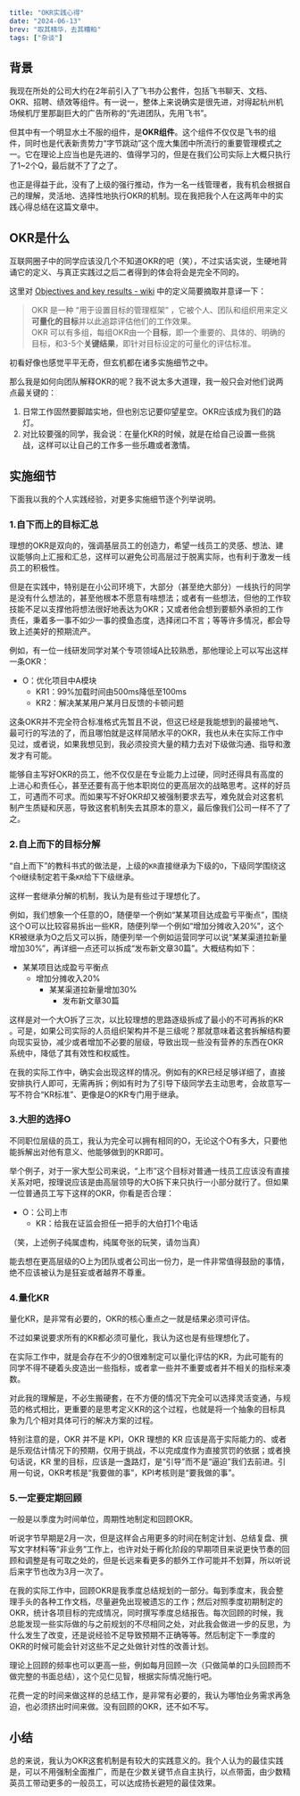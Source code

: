 ```yaml lw-blog-meta
title: "OKR实践心得"
date: "2024-06-13"
brev: "取其精华，去其糟粕"
tags: ["杂谈"]
```

## 背景

我现在所处的公司大约在2年前引入了飞书办公套件，包括飞书聊天、文档、OKR、招聘、绩效等组件。有一说一，整体上来说确实是很先进，对得起杭州机场候机厅里那副巨大的广告所称的“先进团队，先用飞书”。

但其中有一个明显水土不服的组件，是**OKR组件**。这个组件不仅仅是飞书的组件，同时也是代表新贵势力“字节跳动”这个庞大集团中所流行的重要管理模式之一。它在理论上应当也是先进的、值得学习的，但是在我们公司实际上大概只执行了1~2个Q，最后就不了了之了。

也正是得益于此，没有了上级的强行推动，作为一名一线管理者，我有机会根据自己的理解，灵活地、选择性地执行OKR的机制。现在我把我个人在这两年中的实践心得总结在这篇文章中。

## OKR是什么

互联网圈子中的同学应该没几个不知道OKR的吧（笑），不过实话实说，生硬地背诵它的定义、与真正实践过之后二者得到的体会将会是完全不同的。

这里对 [Objectives and key results - wiki](https://en.wikipedia.org/wiki/Objectives_and_key_results) 中的定义简要摘取并意译一下：

> OKR 是一种 “用于设置目标的管理框架” ，它被个人、团队和组织用来定义**可量化的目标**并以此追踪评估他们的工作效果。  
> OKR 可以有多组，每组OKR由一个**目标**，即一个重要的、具体的、明确的目标，和3-5个**关键结果**，即针对目标设定的可量化的评估标准。  

初看好像也感觉平平无奇，但玄机都在诸多实施细节之中。

那么我是如何向团队解释OKR的呢？我不说太多大道理，我一般只会对他们说两点最关键的：

1. 日常工作固然要脚踏实地，但也别忘记要仰望星空。OKR应该成为我们的路灯。
2. 对比较要强的同学，我会说：在量化KR的时候，就是在给自己设置一些挑战，这样可以让自己的工作多一些乐趣或者激情。

## 实施细节

下面我以我的个人实践经验，对更多实施细节逐个列举说明。

### 1.自下而上的目标汇总

理想的OKR是双向的，强调基层员工的创造力，希望一线员工的灵感、想法、建议能够向上汇报和汇总，这样可以避免公司高层过于脱离实际，也有利于激发一线员工的积极性。

但是在实践中，特别是在小公司环境下，大部分（甚至绝大部分）一线执行的同学是没有什么想法的，甚至他根本不愿意有啥想法；或者有一些想法，但他的工作软技能不足以支撑他将想法很好地表达为OKR；又或者他会想到要额外承担的工作责任，秉着多一事不如少一事的摸鱼态度，选择闭口不言；等等许多情况，都会导致上述美好的预期流产。

例如，有一位一线研发同学对某个专项领域A比较熟悉，那他理论上可以写出这样一条OKR：

- O：优化项目中A模块
  - KR1：99%加载时间由500ms降低至100ms
  - KR2：解决某某用户某月日反馈的卡顿问题

这条OKR并不完全符合标准格式先暂且不说，但这已经是我能想到的最接地气、最可行的写法的了，而且哪怕就是这样简陋水平的OKR，我也从未在实际工作中见过，或者说，如果我想见到，我必须投资大量的精力去对下级做沟通、指导和激发才有可能。

能够自主写好OKR的员工，他不仅仅是在专业能力上过硬，同时还得具有高度的上进心和责任心，甚至还要有高于他本职岗位的更高层次的战略思考。这样的好员工，可遇而不可求。而如果写不好OKR却又被强制要求去写，难免就会对这套机制产生质疑和厌恶，导致这套机制失去其原本的意义，最后像我们公司一样不了了之。

### 2.自上而下的目标分解

“自上而下”的教科书式的做法是，上级的`KR`直接继承为下级的`O`，下级同学围绕这个`O`继续制定若干条`KR`给下下级继承。

这样一套继承分解的机制，我认为是有些过于理想化了。

例如，我们想象一个任意的O，随便举一个例如“某某项目达成盈亏平衡点”，围绕这个O可以比较容易拆出一些KR，随便列举一个例如“增加分摊收入20%”，这个KR被继承为O之后又可以拆，随便列举一个例如运营同学可以说“某某渠道拉新量增加30%”，再详细一点还可以拆成“发布新文章30篇”。大概结构如下：

- 某某项目达成盈亏平衡点
  - 增加分摊收入20%
    - 某某渠道拉新量增加30%
      - 发布新文章30篇

这样是对一个大O拆了三次，以比较理想的思路逐级拆成了最小的不可再拆的KR 。可是，如果公司实际的人员组织架构并不是三级呢？那就意味着这套拆解结构要向现实妥协，减少或者增加不必要的层级，导致出现一些没有营养的东西在OKR系统中，降低了其有效性和权威性。

在我的实际工作中，确实会出现这样的情况。例如有的KR已经足够详细了，直接安排执行人即可，无需再拆；例如有时为了引导下级同学去主动思考，会故意写一写不符合“KR标准”、更像是O的KR专门用于继承。

### 3.大胆的选择O

不同职位层级的员工，我认为完全可以拥有相同的O，无论这个O有多大，只要他能拆解出对他有意义、他能够做到的KR即可。

举个例子，对于一家大型公司来说，“上市”这个目标对普通一线员工应该没有直接关系对吧，按理说应该是由高层领导的大O拆下来只执行一小部分就行了。但如果一位普通员工写下这样的OKR，你看是否合理：

- O：公司上市
  - KR：给我在证监会担任一把手的大伯打1个电话

（笑，上述例子纯属虚构，纯属夸张的玩笑，请勿当真）

能去想在更高层级的O上为团队或者公司出一份力，是一件非常值得鼓励的事情，绝不应该被认为是狂妄或者越界不尊重。

### 4.量化KR

量化KR，是非常有必要的，OKR的核心重点之一就是结果必须可评估。

不过如果说要求所有的KR都必须可量化，我认为这也是有些理想化了。

在实际工作中，就是会存在不少的O很难制定可以量化评估的KR，为此可能有的同学不得不硬着头皮造出一些指标，或者拿一些并不重要或者并不相关的指标来凑数。

对此我的理解是，不必生搬硬套，在不方便的情况下完全可以选择灵活变通，与规范的格式相比，更重要的是思考定义KR的这个过程，也就是将一个抽象的目标具象为几个相对具体可行的解决方案的过程。

特别注意的是，OKR 并不是 KPI，OKR 理想的 KR 应该是高于实际能力的、或者是乐观估计情况下的预期，仅用于挑战，不以完成度作为直接赏罚的依据；或者换句话说，KR 里的目标，应该是一盏路灯，是“引导”而不是“逼迫”我们去前进。引用一句说，OKR考核是“我要做的事”，KPI考核则是“要我做的事”。

### 5.一定要定期回顾

一般是以季度为时间单位，周期性地制定和回顾OKR。

听说字节早期是2月一次，但是这样会占用更多的时间在制定计划、总结复盘、撰写文字材料等“非业务”工作上，也许对处于孵化阶段的早期项目来说更快节奏的回顾和调整是有可取之处的，但是长远来看更多的额外工作可能并不划算，所以听说后来字节也改为3月一次了。

在我的实际工作中，回顾OKR是我季度总结规划的一部分。每到季度末，我会整理手头的各种工作文档，尽量避免出现被遗忘的工作；然后对照季度初期制定的OKR，统计各项目标的完成情况，同时撰写季度总结报告。每次回顾的时候，我总能发现一些实际做的与之前规划的不尽相同之处，对此我会做进一步的反思，为什么发生了改变，还是说经验不足导致预期不正确等等。然后制定下一季度的OKR的时候可能会针对这些不足之处做针对性的改善计划。

理论上回顾的频率也可以更高一些，例如每月回顾一次（只做简单的口头回顾而不做完整的书面总结），这个见仁见智，根据实际情况施行吧。

花费一定的时间来做这样的总结工作，是非常有必要的，我认为哪怕业务需求再急迫，也必须挤出时间来做。没有回顾的OKR，还不如不写。

## 小结

总的来说，我认为OKR这套机制是有较大的实践意义的。我个人认为的最佳实践是，可以不用强制全面推广，而是在少数关键节点自主执行，以点带面，由少数精英员工带动更多的一般员工，可以达成扬长避短的最佳效果。
